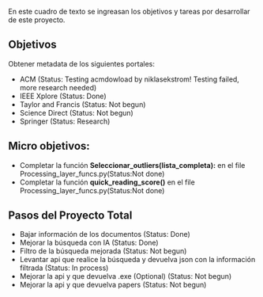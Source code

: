 En este cuadro de texto se ingreasan los objetivos y tareas por desarrollar de este proyecto.

## Objetivos
Obtener metadata de los siguientes portales:
- ACM (Status: Testing acmdowload by niklasekstrom! Testing failed, more research needed)
- IEEE Xplore (Status: Done)
- Taylor and Francis (Status: Not begun)
- Science Direct (Status: Not begun)
- Springer (Status: Research)


## Micro objetivos:
- Completar la función **Seleccionar_outliers(lista_completa):** en el file Processing_layer_funcs.py(Status:Not done)
- Completar la función **quick_reading_score()** en el file Processing_layer_funcs.py(Status:Not done)


## Pasos del Proyecto Total
- Bajar información de los documentos (Status: Done)
- Mejorar la búsqueda con IA (Status: Done)
- Filtro de la búsqueda mejorada (Status: Not begun)
- Levantar api que realice la búsqueda y devuelva json con la información filtrada (Status: In process)
- Mejorar la api y que devuelva .exe (Optional) (Status: Not begun)
- Mejorar la api y que devuelva papers (Status: Not begun)

